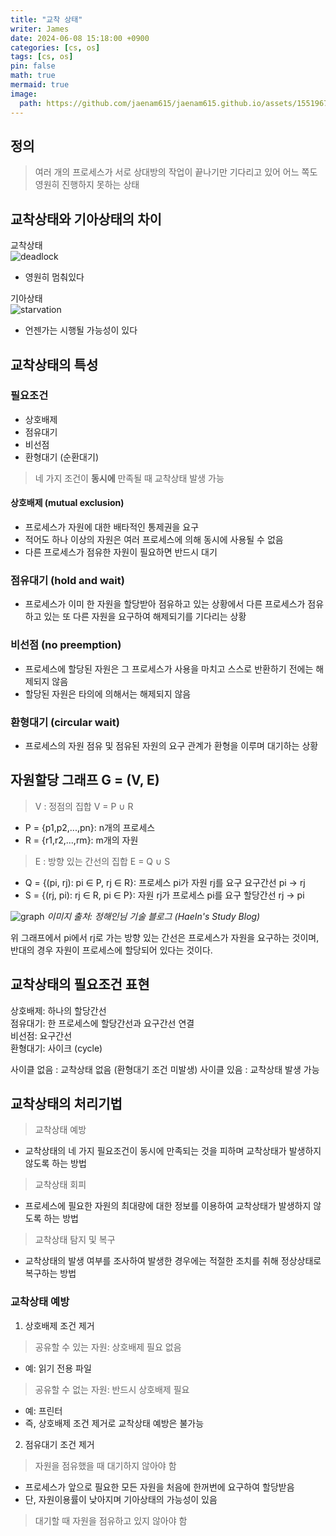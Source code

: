 ```yaml
---
title: "교착 상태"
writer: James
date: 2024-06-08 15:18:00 +0900
categories: [cs, os]
tags: [cs, os]
pin: false
math: true
mermaid: true
image:
  path: https://github.com/jaenam615/jaenam615.github.io/assets/155196757/8a79a2ba-0312-4539-9467-28245cf2763a
---
```


## 정의
> 여러 개의 프로세스가 서로 상대방의 작업이 끝나기만 기다리고 있어 어느 쪽도 영원히 진행하지 못하는 상태  

## 교착상태와 기아상태의 차이

교착상태  
![deadlock](https://github.com/jaenam615/jaenam615.github.io/assets/155196757/8a79a2ba-0312-4539-9467-28245cf2763a)

- 영원히 멈춰있다  

기아상태  
![starvation](https://github.com/jaenam615/jaenam615.github.io/assets/155196757/5d48a58f-d76a-443f-8800-1020028f49ca)

- 언젠가는 시행될 가능성이 있다

## 교착상태의 특성

### 필요조건
- 상호배제
- 점유대기
- 비선점
- 환형대기 (순환대기)

> 네 가지 조건이 <b>동시에</b> 만족될 때 교착상태 발생 가능

#### 상호배제 (mutual exclusion)
- 프로세스가 자원에 대한 배타적인 통제권을 요구
- 적어도 하나 이상의 자원은 여러 프로세스에 의해 동시에 사용될 수 없음
- 다른 프로세스가 점유한 자원이 필요하면 반드시 대기

### 점유대기 (hold and wait)
- 프로세스가 이미 한 자원을 할당받아 점유하고 있는 상황에서 다른 프로세스가 점유하고 있는 또 다른 자원을 요구하여 해제되기를 기다리는 상황

### 비선점 (no preemption)
- 프로세스에 할당된 자원은 그 프로세스가 사용을 마치고 스스로 반환하기 전에는 해제되지 않음
- 할당된 자원은 타의에 의해서는 해제되지 않음

### 환형대기 (circular wait)
- 프로세스의 자원 점유 및 점유된 자원의 요구 관계가 환형을 이루며 대기하는 상황

## 자원할당 그래프 G = (V, E)

> V : 정점의 집합 V = P ∪ R
- P = {p1,p2,...,pn}: n개의 프로세스 
- R = {r1,r2,...,rm}: m개의 자원
> E : 방향 있는 간선의 집합 E = Q ∪ S
- Q = {(pi, rj): pi ∈ P, rj ∈ R}: 프로세스 pi가 자원 rj를 요구 
    요구간선 pi -> rj
- S = {(rj, pi): rj ∈ R, pi ∈ P}: 자원 rj가 프로세스 pi를 요구 
    할당간선 rj -> pi

![graph](https://jhi93.github.io/assets/img/os/ResourceAllocation.png)
*이미지 출처: 정해인님 기술 블로그 (HaeIn's Study Blog)*

위 그래프에서 pi에서 rj로 가는 방향 있는 간선은 프로세스가 자원을 요구하는 것이며,  
반대의 경우 자원이 프로세스에 할당되어 있다는 것이다.  

## 교착상태의 필요조건 표현 
상호배제: 하나의 할당간선  
점유대기: 한 프로세스에 할당간선과 요구간선 연결  
비선점: 요구간선  
환형대기: 사이크 (cycle)  

사이클 없음 : 교착상태 없음 (환형대기 조건 미발생)
사이클 있음 : 교착상태 발생 가능

## 교착상태의 처리기법
> 교착상태 예방
- 교착상태의 네 가지 필요조건이 동시에 만족되는 것을 피하며 교착상태가 발생하지 않도록 하는 방법

> 교착상태 회피
- 프로세스에 필요한 자원의 최대량에 대한 정보를 이용하여 교착상태가 발생하지 않도록 하는 방법

> 교착상태 탐지 및 복구
- 교착상태의 발생 여부를 조사하여 발생한 경우에는 적절한 조치를 취해 정상상태로 복구하는 방법 

### 교착상태 예방 

1. 상호배제 조건 제거

> 공유할 수 있는 자원: 상호배제 필요 없음
- 예: 읽기 전용 파일  

> 공유할 수 없는 자원: 반드시 상호배제 필요  
- 예: 프린터  
- 즉, 상호배제 조건 제거로 교착상태 예방은 불가능  

2. 점유대기 조건 제거

> 자원을 점유했을 때 대기하지 않아야 함 
- 프로세스가 앞으로 필요한 모든 자원을 처음에 한꺼번에 요구하여 할당받음
- 단, 자원이용률이 낮아지며 기아상태의 가능성이 있음

> 대기할 때 자원을 점유하고 있지 않아야 함
 

